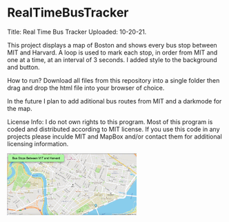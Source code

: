 # RealTimeBusTracker
Title: Real Time Bus Tracker
Uploaded: 10-20-21.

This project displays a map of Boston and shows every bus stop between MIT and Harvard.
A loop is used to mark each stop, in order from MIT and one at  a time, at an interval of 3 seconds.
I added style to the background and button.

How to run? Download all files from this repository into a single folder then drag and drop the html file
into your browser of choice.

In the future I plan to add aditional bus routes from MIT and a darkmode for the map.

License Info: I do not own rights to this program. Most of this program is coded and distributed according to MIT license.
If you use this code in any projects please inculde MIT and MapBox and/or contact them for additional licensing information.

<img src="map.png" width='300'/>
